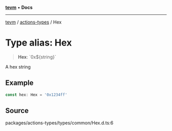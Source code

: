 [**tevm**](../../README.md) • **Docs**

***

[tevm](../../modules.md) / [actions-types](../README.md) / Hex

# Type alias: Hex

> **Hex**: \`0x$\{string\}\`

A hex string

## Example

```ts
const hex: Hex = '0x1234ff'
```

## Source

packages/actions-types/types/common/Hex.d.ts:6
